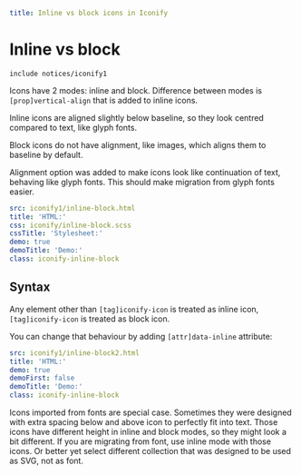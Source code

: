 ```yaml
title: Inline vs block icons in Iconify
```

# Inline vs block

`include notices/iconify1`

Icons have 2 modes: inline and block. Difference between modes is `[prop]vertical-align` that is added to inline icons.

Inline icons are aligned slightly below baseline, so they look centred compared to text, like glyph fonts.

Block icons do not have alignment, like images, which aligns them to baseline by default.

Alignment option was added to make icons look like continuation of text, behaving like glyph fonts. This should make migration from glyph fonts easier.

```yaml
src: iconify1/inline-block.html
title: 'HTML:'
css: iconify/inline-block.scss
cssTitle: 'Stylesheet:'
demo: true
demoTitle: 'Demo:'
class: iconify-inline-block
```

## Syntax

Any element other than `[tag]iconify-icon` is treated as inline icon, `[tag]iconify-icon` is treated as block icon.

You can change that behaviour by adding `[attr]data-inline` attribute:

```yaml
src: iconify1/inline-block2.html
title: 'HTML:'
demo: true
demoFirst: false
demoTitle: 'Demo:'
class: iconify-inline-block
```

Icons imported from fonts are special case. Sometimes they were designed with extra spacing below and above icon to perfectly fit into text. Those icons have different height in inline and block modes, so they might look a bit different. If you are migrating from font, use inline mode with those icons. Or better yet select different collection that was designed to be used as SVG, not as font.
